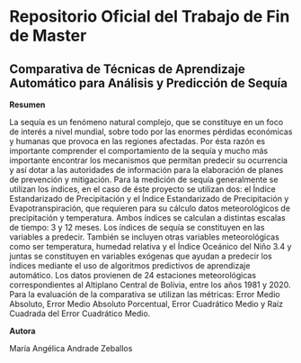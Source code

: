 # Repositorio Oficial del Trabajo de Fin de Master
## Comparativa de Técnicas de Aprendizaje Automático para Análisis y Predicción de Sequía
**Resumen**

La sequía es un fenómeno natural complejo, que se constituye en un foco de interés a nivel mundial, sobre todo por las enormes pérdidas económicas y humanas que provoca en las regiones afectadas. Por ésta razón es importante comprender el comportamiento de la sequía y mucho más importante encontrar los mecanismos que permitan predecir su ocurrencia y así dotar a las autoridades de información para la elaboración de planes de prevención y mitigación. Para la medición de sequía generalmente se utilizan los índices, en el caso de éste proyecto se utilizan dos: el Índice Estandarizado de Precipitación y el Índice Estandarizado de Precipitación y Evapotranspiración, que requieren para su cálculo datos meteorológicos de precipitación y temperatura.  Ambos índices se calculan a distintas escalas de tiempo:  3  y 12 meses. Los índices de sequía se constituyen en las variables a predecir. También se incluyen otras variables meteorológicas como ser temperatura, humedad relativa y el Índice Oceánico del Niño 3.4 y juntas se constituyen en variables exógenas que ayudan a predecir los índices mediante el uso de algoritmos predictivos de aprendizaje automático. Los datos provienen de 24 estaciones meteorológicas correspondientes al Altiplano Central de Bolivia, entre los años 1981 y 2020. Para la evaluación de la comparativa se utilizan las métricas:  Error Medio Absoluto, Error Medio Absoluto Porcentual, Error Cuadrático Medio y Raíz Cuadrada del Error Cuadrático Medio.

**Autora**

María Angélica Andrade Zeballos

